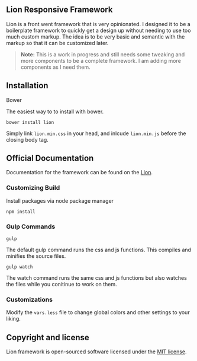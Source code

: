 ## Lion Responsive Framework

Lion is a front went framework that is very opinionated. I designed it to be a boilerplate framework to quickly get a design up without needing to use too much custom markup. The idea is to be very basic and semantic with the markup so that it can be customized later.

> **Note:** This is a work in progress and still needs some tweaking and more components to be a complete framework. I am adding more components as I need them. 

## Installation

Bower

The easiest way to to install with bower.

    bower install lion

Simply link `lion.min.css` in your head, and inlcude `lion.min.js` before the closing body tag.

## Official Documentation

Documentation for the framework can be found on the [Lion](http://juliansalas.com/lion/).

### Customizing Build

Install packages via node package manager

	npm install

### Gulp Commands

    gulp

The default gulp command runs the css and js functions. This compiles and minifies the source files.

    gulp watch

The watch command runs the same css and js functions but also watches the files while you conitinue to work on them. 

### Customizations

Modify the `vars.less` file to change global colors and other settings to your liking.

## Copyright and license

Lion framework is open-sourced software licensed under the [MIT license](https://github.com/julians300/lion/blob/master/LICENSE).
